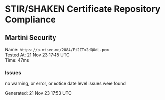 # STIR/SHAKEN Certificate Repository Compliance

## Martini Security

Name: `https://p.mtsec.me/2884/Fi2ZTx2dQOdL.pem`\
Tested At: 21 Nov 23 17:45 UTC\
Time: 47ms

### Issues

no warning, or error, or notice date level issues were found

Generated: 21 Nov 23 17:53 UTC
